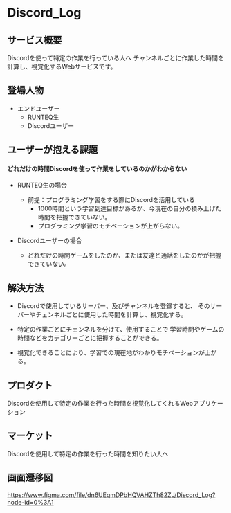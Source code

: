 # Discord_Log

## サービス概要
Discordを使って特定の作業を行っている人へ
チャンネルごとに作業した時間を計算し、視覚化するWebサービスです。

## 登場人物
* エンドユーザー
  * RUNTEQ生
  * Discordユーザー

## ユーザーが抱える課題
#### どれだけの時間Discordを使って作業をしているのかがわからない
* RUNTEQ生の場合
  * 前提：プログラミング学習をする際にDiscordを活用している
    * 1000時間という学習到達目標があるが、今現在の自分の積み上げた時間を把握できていない。
    * プログラミング学習のモチベーションが上がらない。

* Discordユーザーの場合
  * どれだけの時間ゲームをしたのか、または友達と通話をしたのかが把握できていない。

## 解決方法
* Discordで使用しているサーバー、及びチャンネルを登録すると、
そのサーバーやチェンネルごとに使用した時間を計算し、視覚化する。

* 特定の作業ごとにチェンネルを分けて、使用することで
学習時間やゲームの時間などをカテゴリーごとに把握することができる。

* 視覚化できることにより、学習での現在地がわかりモチベーションが上がる。

## プロダクト
Discordを使用して特定の作業を行った時間を視覚化してくれるWebアプリケーション

## マーケット
Discordを使用して特定の作業を行った時間を知りたい人へ

## 画面遷移図
https://www.figma.com/file/dn6UEqmDPbHQVAHZTh82ZJ/Discord_Log?node-id=0%3A1